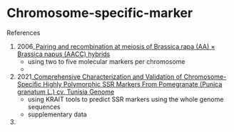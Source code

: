 # Chromosome-specific-marker


References

1. 2006_[Pairing and recombination at meiosis of Brassica rapa (AA) × Brassica napus (AACC) hybrids](https://link.springer.com/article/10.1007/s00122-006-0393-0)
    - using two to five molecular markers per chromosome
    - 
2. 2021_[Comprehensive Characterization and Validation of Chromosome-Specific Highly Polymorphic SSR Markers From Pomegranate (Punica granatum L.) cv. Tunisia Genome](https://www.frontiersin.org/articles/10.3389/fpls.2021.645055/full)
    - using KRAIT tools to predict SSR markers using the whole genome sequences
    - supplementary data
3. 
